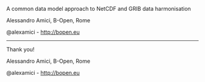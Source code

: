 
A common data model approach to NetCDF and GRIB data harmonisation

Alessandro Amici, B-Open, Rome

@alexamici - http://bopen.eu

---

Thank you!

Alessandro Amici, B-Open, Rome

@alexamici - http://bopen.eu